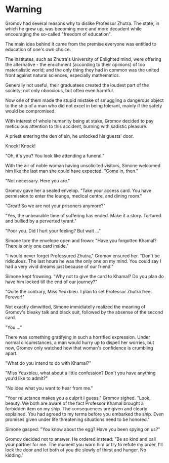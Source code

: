 # Warning

Gromov had several reasons why to dislike Professor Zhutra. The state, in which he grew up, was becoming more and more decadent while encouraging the so-called "freedom of education".

The main idea behind it came from the premise everyone was entitled to education of one's own choice.

The institutes, such as Zhutra's University of Enlighted mind, were offering the alternative - the enrichment (according to their opinions) of too materialistic world; and the only thing they had in common was the united front against natural sciences, especially mathematics.

Generally not useful, their graduatees created the loudest part of the society; not only obnoxious, but often even harmful.

Now one of them made the stupid mistake of smuggling a dangerous object to the ship of a man who did not excel in being tolerant, mainly if the safety would be compromised.

With interest of whole humanity being at stake, Gromov decided to pay meticulous attention to this accident, burning with sadistic pleasure.

A priest entering the den of sin, he unlocked his guests' door.

Knock! Knock!

"Oh, it's you? You look like attending a funeral."

With the air of noble woman having unsolicited visitors, Simone welcomed him like the last man she could have expected. "Come in, then."

"Not necessary. Here you are."

Gromov gave her a sealed envelop. "Take your access card. You have permission to enter the lounge, medical centre, and dining room."

"Great! So we are not your prisoners anymore?"

"Yes, the unbearable time of suffering has ended. Make it a story. Tortured and bullied by a perverted tyrant."

"Poor you. Did I hurt your feeling? But wait ..."

Simone tore the envelope open and frown: "Have you forgotten Khamal? There is only one card inside."

"I would never forget Professured Zhutra," Gromov ensured her. "Don't be ridiculous. The last hours he was the only one on my mind. You could say I had a very vivid dreams just because of our friend."

Simone kept frowning. "Why not to give the card to Khamal? Do you plan do have him locked till the end of our journey?"

"Quite the contrary, Miss Yeuxbleu. I plan to set Professor Zhutra free. Forever!"

Not exactly dimwitted, Simone immidiatelly realized the meaning of Gromov's bleaky talk and black suit, followed by the absense of the second card.

"You ..."

There was something gratifying in such a horrified expression. Under normal circumstances, a man would hurry up to dispell her worries, but now, Gromov only watched how that woman's confidence is crumbling apart.

"What do you intend to do with Khamal?"

"Miss Yeuxbleu, what about a little confession? Don't you have anything you'd like to admit?"

"No idea what you want to hear from me."

"Your reluctance makes you a culprit I guess," Gromov sighed. "Look, beauty. We both are aware of the fact Professor Khamal brought a forbidden item on my ship. The consequences are given and clearly explained. You had agreed to my terms before you embarked the ship. Even promises given under life threatening situations need to be honored."

Simone gasped: "You know about the egg? Have you been spying on us?"

Gromov decided not to answer. He ordered instead: "Be so kind and call your partner for me. The moment you warn him or try to refute my order, I'll lock the door and let both of you die slowly of thirst and hunger. No kidding."  
